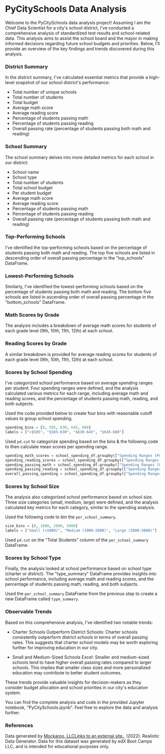 # PyCitySchools Data Analysis

Welcome to the PyCitySchools data analysis project! Assuming I am the Chief Data Scientist for a city's school district, I've conducted a comprehensive analysis of standardized test results and school-related data. This analysis aims to assist the school board and the mayor in making informed decisions regarding future school budgets and priorities. Below, I'll provide an overview of the key findings and trends discovered during this analysis.

### District Summary
In the district summary, I've calculated essential metrics that provide a high-level snapshot of our school district's performance:

- Total number of unique schools
- Total number of students
- Total budget
- Average math score
- Average reading score
- Percentage of students passing math
- Percentage of students passing reading
- Overall passing rate (percentage of students passing both math and reading)

### School Summary
The school summary delves into more detailed metrics for each school in our district:

- School name
- School type
- Total number of students
- Total school budget
- Per student budget
- Average math score
- Average reading score
- Percentage of students passing math
- Percentage of students passing reading
- Overall passing rate (percentage of students passing both math and reading)
  
### Top-Performing Schools
  I've identified the top-performing schools based on the percentage of students passing both math and reading. The top five schools are listed in descending order of overall passing percentage in the "top_schools" DataFrame.

### Lowest-Performing Schools
Similarly, I've identified the lowest-performing schools based on the percentage of students passing both math and reading. The bottom five schools are listed in ascending order of overall passing percentage in the "bottom_schools" DataFrame.

### Math Scores by Grade
The analysis includes a breakdown of average math scores for students of each grade level (9th, 10th, 11th, 12th) at each school.

### Reading Scores by Grade
A similar breakdown is provided for average reading scores for students of each grade level (9th, 10th, 11th, 12th) at each school.

### Scores by School Spending
I've categorized school performance based on average spending ranges per student. Four spending ranges were defined, and the analysis calculated various metrics for each range, including average math and reading scores, and the percentage of students passing math, reading, and both subjects.

Used the code provided below to create four bins with reasonable cutoff values to group school spending.
```python
spending_bins = [0, 585, 630, 645, 680]
labels = ["<$585", "$585-630", "$630-645", "$645-680"]

```

Used  `pd.cut`  to categorize spending based on the bins & the following code to then calculate mean scores per spending range.

```python
spending_math_scores = school_spending_df.groupby(["Spending Ranges (Per Student)"])["Average Math Score"].mean()
spending_reading_scores = school_spending_df.groupby(["Spending Ranges (Per Student)"])["Average Reading Score"].mean()
spending_passing_math = school_spending_df.groupby(["Spending Ranges (Per Student)"])["% Passing Math"].mean()
spending_passing_reading = school_spending_df.groupby(["Spending Ranges (Per Student)"])["% Passing Reading"].mean()
overall_passing_spending = school_spending_df.groupby(["Spending Ranges (Per Student)"])["% Overall Passing"].mean()
```

### Scores by School Size
The analysis also categorized school performance based on school size. Three size categories (small, medium, large) were defined, and the analysis calculated key metrics for each category, similar to the spending analysis.

Used the following code to bin the  `per_school_summary`.

```python
size_bins = [0, 1000, 2000, 5000]
labels = ["Small (<1000)", "Medium (1000-2000)", "Large (2000-5000)"]

```

Used  `pd.cut`  on the "Total Students" column of the  `per_school_summary`  DataFrame.

### Scores by School Type
Finally, the analysis looked at school performance based on school type (charter or district). The "type_summary" DataFrame provides insights into school performance, including average math and reading scores, and the percentage of students passing math, reading, and both subjects.

Used the `per_school_summary` DataFrame from the previous step to create a new DataFrame called `type_summary`.

### Observable Trends
Based on this comprehensive analysis, I've identified two notable trends:

- Charter Schools Outperform District Schools: Charter schools consistently outperform district schools in terms of overall passing rates. This suggests that charter school models may be worth exploring further for improving education in our city.

- Small and Medium-Sized Schools Excel: Smaller and medium-sized schools tend to have higher overall passing rates compared to larger schools. This implies that smaller class sizes and more personalized education may contribute to better student outcomes.

These trends provide valuable insights for decision-makers as they consider budget allocation and school priorities in our city's education system.

You can find the complete analysis and code in the provided Jupyter notebook, "PyCitySchools.ipynb". Feel free to explore the data and analysis further.

### References
Data generated by [Mockaroo, LLCLinks to an external site.](https://mockaroo.com/), (2022). Realistic Data Generator. Data for this dataset was generated by edX Boot Camps LLC, and is intended for educational purposes only.
